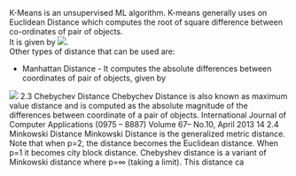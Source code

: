 K-Means is an unsupervised ML algorithm.
K-means generally uses on Euclidean Distance which computes the root of square difference between co-ordinates of pair of objects.  
It is given by <img src="https://render.githubusercontent.com/render/math?math=\sqrt\sum_{k=1}^m%20(X_i_k%20-X_j_k)^2">.  
Other types of distance that can be used are:  
- Manhattan Distance - It computes the absolute differences between coordinates of pair of objects, given by
<img src="https://render.githubusercontent.com/render/math?math=Dist_{XY}=\sqrt{\sum_{k=1}^m%20(X_{ik}%20-X_{jk})^2}">
2.3 Chebychev Distance
Chebychev Distance is also known as maximum value
distance and is computed as the absolute magnitude of the
differences between coordinate of a pair of objects. 
International Journal of Computer Applications (0975 – 8887)
Volume 67– No.10, April 2013
14
2.4 Minkowski Distance
Minkowski Distance is the generalized metric distance.
Note that when p=2, the distance becomes the Euclidean
distance. When p=1 it becomes city block distance.
Chebyshev distance is a variant of Minkowski distance where
p=∞ (taking a limit). This distance ca
